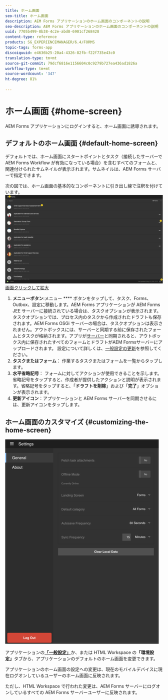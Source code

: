 ```yaml
---
title: ホーム画面
seo-title: ホーム画面
description: AEM Forms アプリケーションのホーム画面のコンポーネントの説明
seo-description: AEM Forms アプリケーションのホーム画面のコンポーネントの説明
uuid: 7705b499-8b38-4c2e-abd8-6901cf268428
content-type: reference
products: SG_EXPERIENCEMANAGER/6.4/FORMS
topic-tags: forms-app
discoiquuid: e4636b25-20a4-4326-82fb-f22f735e43c0
translation-type: tm+mt
source-git-commit: 79dcf6816e1156604c0c9279b727ea436ad1826a
workflow-type: tm+mt
source-wordcount: '347'
ht-degree: 81%

---
```



# ホーム画面  {#home-screen}

AEM Forms アプリケーションにログインすると、ホーム画面に誘導されます。

## デフォルトのホーム画面  {#default-home-screen}

デフォルトでは、ホーム画面にスタートポイントとタスク（接続したサーバーで AEM Forms Workflow が有効になっている場合）を含むすべてのフォームと、関連付けられたサムネイルが表示されます。サムネイルは、AEM Forms サーバーで指定できます。

次の図では、ホーム画面の基本的なコンポーネントに引き出し線で注釈を付けています。![Formsアプリのホーム](assets/home-screen-1.png)
[画面クリックして拡大](assets/home-screen-1-1.png)

1. **メニューボタン**:メニュー **** ボタンをタップして、タスク、Forms、Outbox、設定に移動します。AEM Forms アプリケーションが AEM Forms JEE サーバーに接続されている場合は、タスクオプションが表示されます。タスクオプションでは、プロセス内のタスクから作成されたドラフトも保存されます。AEM Forms OSGi サーバーの場合は、タスクオプションは表示されません。アウトボックスには、サーバーと同期する前に保存されたフォームとタスクが格納されます。アプリが[サーバー](/help/forms/using/sync-app.md)と同期されると、アウトボックス内に保存されたすべてのフォームとドラフトがAEM Formsサーバーにアップロードされます。 設定について詳しくは、[一般設定の更新](/help/forms/using/update-general-settings.md)を参照してください。
1. **タスクまたはフォーム**： 作業するタスクまたはフォームを一覧からタップします。
1. **水平省略記号**： フォームに対してアクションが使用できることを示します。省略記号をタップすると、作成者が提供したアクションと説明が表示されます。省略記号をタップすると、「**ドラフトを削除**」および「**完了**」オプションが表示されます。
1. **更新アイコン**：アプリケーションと AEM Forms サーバーを同期させるには、更新アイコンをタップします。

## ホーム画面のカスタマイズ  {#customizing-the-home-screen}

![一般的な設定](assets/gen-settings.png)

アプリケーションの&#x200B;**[「一般設定」](/help/forms/using/update-general-settings.md)**&#x200B;か、または HTML Workspace の&#x200B;**「環境設定」**&#x200B;タブから、アプリケーションのデフォルトのホーム画面を変更できます。

アプリケーションのホーム画面の設定への変更は、現在のモバイルデバイスに現在ログオンしているユーザーのホーム画面に反映されます。

ただし、HTML Workspace で行われた変更は、AEM Forms サーバーにログオンしているすべての AEM Forms サーバーユーザーに反映されます。

